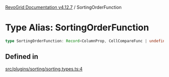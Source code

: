 [RevoGrid Documentation v4.12.7](README.md) / SortingOrderFunction

# Type Alias: SortingOrderFunction

```ts
type SortingOrderFunction: Record<ColumnProp, CellCompareFunc | undefined>;
```

## Defined in

[src/plugins/sorting/sorting.types.ts:4](https://github.com/revolist/revogrid/blob/435ff99a088c5c293d22eb08cc3e448f60f4eb56/src/plugins/sorting/sorting.types.ts#L4)
